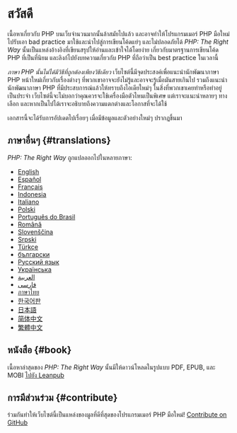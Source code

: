 # สวัสดี

เนื้อหาเกี่ยวกับ PHP บนเว็บจำนวนมากนั้นล้าสมัยไปแล้ว  และอาจทำให้โปรแกรมเมอร์ PHP มือใหม่ไปรับเอา bad practice มาใช้และนำไปสู่การเขียนโค้ดแย่ๆ และไม่ปลอดภัยได้ _PHP: The Right Way_ นั้นเป็นแหล่งอ้างอิงที่เขียนสรุปให้อ่านและเข้าใจได้โดยง่าย  เกี่ยวกับมาตรฐานการเขียนโค้ด PHP ที่เป็นที่นิยม  และลิงก์ไปยังบทความเกี่ยวกับ PHP ที่ถือว่าเป็น best practice ในเวลานี้

_ภาษา PHP นั้นไม่ได้มีวิธีที่ถูกต้องเพียงวิธีเดียว_ เว็บไซต์นี้มีจุดประสงค์เพื่อแนะนำนักพัฒนาภาษา PHP หน้าใหม่เกี่ยวกับเรื่องต่างๆ ที่พวกเขาอาจจะยังไม่รู้และอาจจะรู้เมื่อมันสายเกินไป  รวมถึงแนะนำนักพัฒนาภาษา PHP ที่มีประสบการณ์แล้วให้ทราบถึงไอเดียใหม่ๆ ในสิ่งที่พวกเขาเคยทำหรือทำอยู่เป็นประจำ  เว็บไซต์นี้จะไม่บอกว่าคุณควรจะใช้เครื่องมือตัวไหนเป็นพิเศษ  แต่เราจะแนะนำหลายๆ ทางเลือก  และหากเป็นไปได้เราจะอธิบายถึงความแตกต่างและโอกาสที่จะได้ใช้

เอกสารนี้จะได้รับการอัปเดตไปเรื่อยๆ เมื่อมีข้อมูลและตัวอย่างใหม่ๆ ปรากฎขึ้นมา

## ภาษาอื่นๆ {#translations}

_PHP: The Right Way_ ถูกแปลออกไปในหลายภาษา:

* [English](http://www.phptherightway.com)
* [Español](http://phpdevenezuela.github.io/php-the-right-way)
* [Français](http://eilgin.github.io/php-the-right-way/)
* [Indonesia](http://id.phptherightway.com)
* [Italiano](http://it.phptherightway.com)
* [Polski](http://pl.phptherightway.com)
* [Português do Brasil](http://br.phptherightway.com)
* [Română](https://bgui.github.io/php-the-right-way/)
* [Slovenščina](http://sl.phptherightway.com)
* [Srpski](http://phpsrbija.github.io/php-the-right-way/)
* [Türkçe](http://hkulekci.github.io/php-the-right-way/)
* [български](http://bg.phptherightway.com)
* [Русский язык](http://getjump.github.io/ru-php-the-right-way)
* [Українська](http://iflista.github.com/php-the-right-way)
* [العربية](https://adaroobi.github.io/php-the-right-way/)
* [فارسى](http://novid.github.io/php-the-right-way/)
* [ภาษาไทย](https://wp63.github.io/php-the-right-way/)
* [한국어판](http://modernpug.github.io/php-the-right-way)
* [日本語](http://ja.phptherightway.com)
* [简体中文](https://laravel-china.github.io/php-the-right-way/)
* [繁體中文](https://laravel-taiwan.github.io/php-the-right-way)

## หนังสือ {#book}

เนื้อหาล่าสุดของ _PHP: The Right Way_ นั้นมีให้ดาวน์โหลดในรูปแบบ PDF, EPUB, และ MOBI [ไปยัง Leanpub][1]

## การมีส่วนร่วม {#contribute}

ร่วมกันทำให้เว็บไซต์นี้เป็นแหล่งของมูลที่ดีที่สุดของโปรแกรมเมอร์ PHP มือใหม่! [Contribute on GitHub][2]

[1]: https://leanpub.com/phptherightway
[2]: https://github.com/codeguy/php-the-right-way/tree/gh-pages
